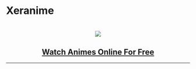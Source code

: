# Xeranime
<h1 align="center"><a href="https://xeranime-drab.vercel.app/"><img src="https://cdn.jsdelivr.net/gh/Animxer1/Xeranime@master/images/icon.ico"></a></h1>
<h2 align="center"><a href="https://xeranime-drab.vercel.app/"><b>Watch Animes Online For Free</b></a></h4>

<hr>


